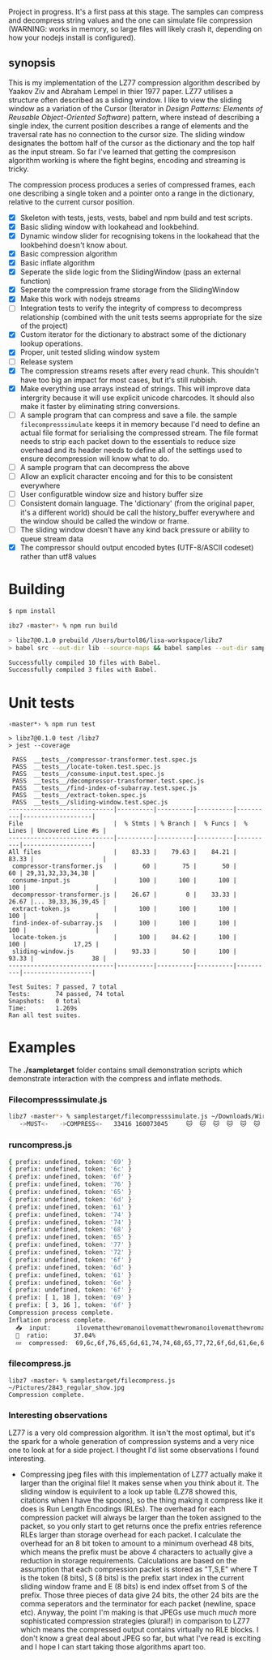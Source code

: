 Project in progress. It's a first pass at this stage. The samples can compress and decompress string values and the one can simulate file compression (WARNING: works in memory, so large files will likely crash it, depending on how your nodejs install is configured).

## synopsis

This is my implementation of the LZ77 compression algorithm described by Yaakov Ziv and Abraham Lempel in thier 1977 paper. LZ77 utilises a structure often described as a sliding window. I like to view the sliding window as a variation of the Cursor (Iterator in _Design Patterns: Elements of Reusable Object-Oriented Software_) pattern, where instead of describing a single index, the current position describes a range of elements and the traversal rate has no connection to the cursor size. The sliding window designates the bottom half of the cursor as the dictionary and the top half as the input stream. So far I've learned that getting the compresison algorithm working is where the fight begins, encoding and streaming is tricky.

The compression process produces a series of compressed frames, each one describing a single token and a pointer onto a range in the dictionary, relative to the current cursor position.

- [x] Skeleton with tests, jests, vests, babel and npm build and test scripts.
- [x] Basic sliding window with lookahead and lookbehind.
- [x] Dynamic window slider for recognising tokens in the lookahead that the lookbehind doesn't know about.
- [x] Basic compression algorithm
- [x] Basic inflate algorithm
- [x] Seperate the slide logic from the SlidingWindow (pass an external function)
- [x] Seperate the compression frame storage from the SlidingWindow
- [x] Make this work with nodejs streams
- [ ] Integration tests to verify the integrity of compress to decompress relationship (combined with the unit tests seems appropriate for the size of the project)
- [x] Custom iterator for the dictionary to abstract some of the dictionary lookup operations.
- [x] Proper, unit tested sliding window system
- [ ] Release system
- [x] The compression streams resets after every read chunk. This shouldn't have too big an impact for most cases, but it's still rubbish.
- [x] Make everything use arrays instead of strings. This will improve data intergrity because it will use explicit unicode charcodes. It should also make it faster by eliminating string conversions.
- [ ] A sample program that can compress and save a file. the sample `filecompresssimulate` keeps it in memory because I'd need to define an actual file format for serialising the compressed stream. The file format needs to strip each packet down to the essentials to reduce size overhead and its header needs to define all of the settings used to ensure decompression will know what to do.
- [ ] A sample program that can decompress the above
- [ ] Allow an explicit character encoing and for this to be consistent everywhere
- [ ] User configuratble window size and history buffer size
- [ ] Consistent domain language. The 'dictionary' (from the original paper, it's a different world) should be call the history_buffer everywhere and the window should be called the window or frame.
- [ ] The sliding window doesn't have any kind back pressure or ability to queue stream data
- [x] The compressor should output encoded bytes (UTF-8/ASCII codeset) rather than utf8 values

# Building

```bash
$ npm install
```

```bash
ibz7 ‹master*› % npm run build

> libz7@0.1.0 prebuild /Users/burtol86/lisa-workspace/libz7
> babel src --out-dir lib --source-maps && babel samples --out-dir samplestarget --source-maps

Successfully compiled 10 files with Babel.
Successfully compiled 3 files with Babel.
```

# Unit tests

```
‹master*› % npm run test

> libz7@0.1.0 test /libz7
> jest --coverage

 PASS  __tests__/compressor-transformer.test.spec.js
 PASS  __tests__/locate-token.test.spec.js
 PASS  __tests__/consume-input.test.spec.js
 PASS  __tests__/decompressor-transformer.test.spec.js
 PASS  __tests__/find-index-of-subarray.test.spec.js
 PASS  __tests__/extract-token.spec.js
 PASS  __tests__/sliding-window.test.spec.js
-----------------------------|----------|----------|----------|----------|-------------------|
File                         |  % Stmts | % Branch |  % Funcs |  % Lines | Uncovered Line #s |
-----------------------------|----------|----------|----------|----------|-------------------|
All files                    |    83.33 |    79.63 |    84.21 |    83.33 |                   |
 compressor-transformer.js   |       60 |       75 |       50 |       60 | 29,31,32,33,34,38 |
 consume-input.js            |      100 |      100 |      100 |      100 |                   |
 decompressor-transformer.js |    26.67 |        0 |    33.33 |    26.67 |... 30,33,36,39,45 |
 extract-token.js            |      100 |      100 |      100 |      100 |                   |
 find-index-of-subarray.js   |      100 |      100 |      100 |      100 |                   |
 locate-token.js             |      100 |    84.62 |      100 |      100 |             17,25 |
 sliding-window.js           |    93.33 |       50 |      100 |    93.33 |                38 |
-----------------------------|----------|----------|----------|----------|-------------------|

Test Suites: 7 passed, 7 total
Tests:       74 passed, 74 total
Snapshots:   0 total
Time:        1.269s
Ran all test suites.
```

# Examples

The **./sampletarget** folder contains small demonstration scripts which demonstrate interaction with the compress and inflate methods.

### Filecompresssimulate.js

```bash
libz7 ‹master*› % samplestarget/filecompresssimulate.js ~/Downloads/Wireshark\ 2.6.1\ Intel\ 64.dmg
   ->MUST<-   ->COMPRESS<-   33416 160073045     🐱  🐱  🐱  🐱  🐱  🐱  🐱  🐱  🐱
```

### runcompress.js

```bash
{ prefix: undefined, token: '69' }
{ prefix: undefined, token: '6c' }
{ prefix: undefined, token: '6f' }
{ prefix: undefined, token: '76' }
{ prefix: undefined, token: '65' }
{ prefix: undefined, token: '6d' }
{ prefix: undefined, token: '61' }
{ prefix: undefined, token: '74' }
{ prefix: undefined, token: '74' }
{ prefix: undefined, token: '68' }
{ prefix: undefined, token: '65' }
{ prefix: undefined, token: '77' }
{ prefix: undefined, token: '72' }
{ prefix: undefined, token: '6f' }
{ prefix: undefined, token: '6d' }
{ prefix: undefined, token: '61' }
{ prefix: undefined, token: '6e' }
{ prefix: undefined, token: '6f' }
{ prefix: [ 1, 18 ], token: '69' }
{ prefix: [ 3, 16 ], token: '6f' }
Compression process complete.
Inflation process complete.
  📥  input:       ilovematthewromanoilovematthewromanoilovematthewromano
  🙌  ratio:       37.04%
  💤  compressed:  69,6c,6f,76,65,6d,61,74,74,68,65,77,72,6f,6d,61,6e,6f,69,6f
```

### filecompress.js

```
libz7 ‹master› % samplestarget/filecompress.js ~/Pictures/2843_regular_show.jpg
Compression complete.
```

### Interesting observations

LZ77 is a very old compression algorithm. It isn't the most optimal, but it's the spark for a whole generation of compression systems and a very nice one to look at for a side project. I thought I'd list some observations I found interesting.

- Compressing jpeg files with this implementation of LZ77 actually make it larger than the original file! It makes sense when you think about it. The sliding window is equivilent to a look up table (LZ78 showed this, citations when I have the spoons), so the thing making it compress like it does is Run Length Encodings (RLEs). The overhead for each compression packet will always be larger than the token assigned to the packet, so you only start to get returns once the prefix entries reference RLEs larger than storage overhead for each packet. I calculate the overhead for an 8 bit token to amount to a minimum overhead 48 bits, which means the prefix must be above 4 characters to actually give a reduction in storage requirements. Calculations are based on the assumption that each compression packet is stored as "T,S,E" where T is the token (8 bits), S (8 bits) is the prefix start index in the current sliding window frame and E (8 bits) is end index offset from S of the prefix. Those three pieces of data give 24 bits, the other 24 bits are the comma seperators and the terminator for each packet (newline, space etc). Anyway, the point I'm making is that JPEGs use much _much_ more sophisticated compression strategies (plural!) in comparison to LZ77 which means the compressed output contains virtually no RLE blocks. I don't know a great deal about JPEG so far, but what I've read is exciting and I hope I can start taking those algorithms apart too.
